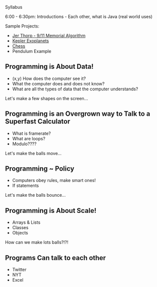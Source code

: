 Syllabus

6:00 - 6:30pm: Introductions - Each other, what is Java (real world uses)

Sample Projects:
- [Jer Thorp - 9/11 Memorial Algorithm](http://blog.blprnt.com/blog/blprnt/all-the-names)
- [Kepler Exoplanets](https://github.com/blprnt/Kepler-Visualization)
- [Chess](http://www.aantiks.com/2013/11/chess-revisualized-final/)
- Pendulum Example

Programming is About Data!
--------------------------
- (x,y) How does the computer see it?
- What the computer does and does not know?
- What are all the types of data that the computer understands?

Let's make a few shapes on the screen...

Programming is an Overgrown way to Talk to a Superfast Calculator
-----------------------------------------------------------------
- What is framerate?
- What are loops?
- Modulo????

Let's make the balls move...

Programming ~ Policy
--------------------
- Computers obey rules, make smart ones!
- If statements

Let's make the balls bounce...

Programming is About Scale!
---------------------------
- Arrays & Lists
- Classes
- Objects

How can we make lots balls?!?!

Programs Can talk to each other
-------------------------------
- Twitter
- NYT
- Excel


